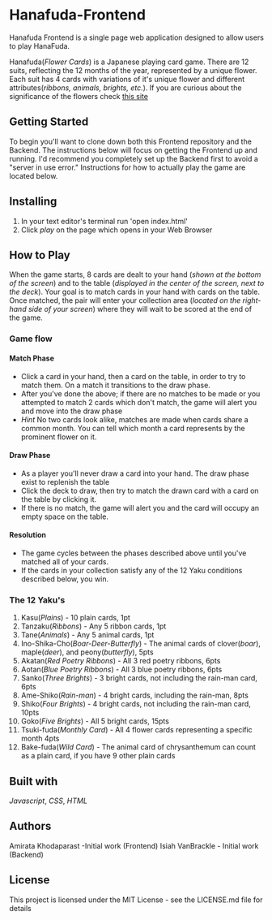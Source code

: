 # Hanafuda-Frontend

Hanafuda Frontend is a single page web application designed to allow users to play HanaFuda.

Hanafuda(*Flower Cards*) is a Japanese playing card game. There are 12 suits, reflecting the 12 months of the year, represented by a unique flower. Each suit has 4 cards with variations of it's unique flower and different attributes(*ribbons, animals, brights, etc.*). If you are curious about the significance of the flowers check [this site](https://namakajiri.net/nikki/the-flowers-of-hanafuda/)

## Getting Started
To begin you'll want to clone down both this Frontend repository and the Backend. The instructions below will focus on getting the Frontend up and running.  I'd recommend you completely set up the Backend first to avoid a "server in use error." Instructions for how to actually play the game are located below.

## Installing
1. In your text editor's terminal run 'open index.html'
2. Click *play* on the page which opens in your Web Browser

## How to Play
When the game starts, 8 cards are dealt to your hand (*shown at the bottom of the screen*) and to the table (*displayed in the center of the screen, next to the deck*). Your goal is to match cards in your hand with cards on the table. Once matched, the pair will enter your collection area (*located on the right-hand side of your screen*) where they will wait to be scored at the end of the game.

### Game flow
#### Match Phase
- Click a card in your hand, then a card on the table, in order to try to match them. On a match it transitions to the draw phase.
- After you've done the above; if there are no matches to be made or you attempted to match 2 cards which don't match, the game will alert you and move into the draw phase
- *Hint* No two cards look alike, matches are made when cards share a common month. You can tell which month a card represents by the prominent flower on it.

#### Draw Phase
- As a player you'll never draw a card into your hand. The draw phase exist to replenish the table
- Click the deck to draw, then try to match the drawn card with a card on the table by clicking it.
- If there is no match, the game will alert you and the card will occupy an empty space on the table.

#### Resolution
- The game cycles between the phases described above until you've matched all of your cards.
- If the cards in your collection satisfy any of the 12 Yaku conditions described below, you win.

### The 12 Yaku's
1. Kasu(*Plains*) - 10 plain cards, 1pt  
2. Tanzaku(*Ribbons*) - Any 5 ribbon cards, 1pt
3. Tane(*Animals*) - Any 5 animal cards, 1pt
4. Ino-Shika-Cho(*Boar-Deer-Butterfly*) - The animal cards of clover(*boar*), maple(*deer*), and peony(*butterfly*), 5pts
5. Akatan(*Red Poetry Ribbons*) - All 3 red poetry ribbons, 6pts
6. Aotan(*Blue Poetry Ribbons*) - All 3 blue poetry ribbons, 6pts
7. Sanko(*Three Brights*) - 3 bright cards, not including the rain-man card, 6pts
8. Ame-Shiko(*Rain-man*) - 4 bright cards, including the rain-man, 8pts
9. Shiko(*Four Brights*) - 4 bright cards, not including the rain-man card, 10pts
10. Goko(*Five Brights*) - All 5 bright cards, 15pts
11. Tsuki-fuda(*Monthly Card*) - All 4 flower cards representing a specific month 4pts
12. Bake-fuda(*Wild Card*) - The animal card of chrysanthemum can count as a plain card, if you have 9 other plain cards

## Built with
*Javascript*,
*CSS*,
*HTML*



## Authors
Amirata Khodaparast -Initial work (Frontend)
Isiah VanBrackle - Initial work (Backend)


## License
This project is licensed under the MIT License - see the LICENSE.md file for details
